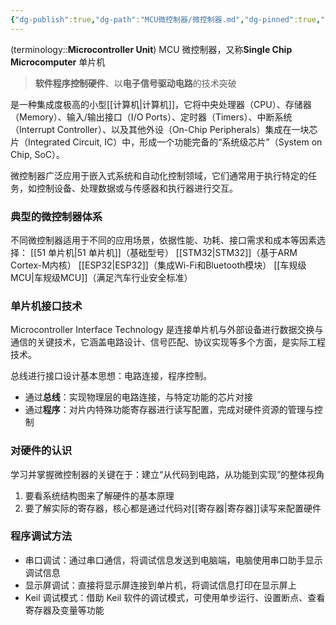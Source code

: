 ```yaml
---
{"dg-publish":true,"dg-path":"MCU微控制器/微控制器.md","dg-pinned":true,"aliases":["单片机","MCU"],"permalink":"/MCU微控制器/微控制器/","pinned":true,"dgPassFrontmatter":true,"noteIcon":"","created":"2024-05-21T15:20:28.219+08:00","updated":"2025-05-03T15:19:50.872+08:00"}
---
```


(terminology::**Microcontroller Unit**)   MCU  微控制器，又称**Single Chip Microcomputer**   单片机
> **软件程序控制硬件**、以**电子信号驱动电路**的技术突破

是一种集成度极高的小型[[计算机\|计算机]]，它将中央处理器（CPU）、存储器（Memory）、输入/输出接口（I/O Ports）、定时器（Timers）、中断系统（Interrupt Controller）、以及其他外设（On-Chip Peripherals）集成在一块芯片（Integrated Circuit, IC）中，形成一个功能完备的“系统级芯片”（System on Chip, SoC）。

微控制器广泛应用于嵌入式系统和自动化控制领域，它们通常用于执行特定的任务，如控制设备、处理数据或与传感器和执行器进行交互。
### 典型的微控制器体系
不同微控制器适用于不同的应用场景，依据性能、功耗、接口需求和成本等因素选择：
[[51 单片机\|51 单片机]]（基础型号）
[[STM32\|STM32]]（基于ARM Cortex-M内核）
[[ESP32\|ESP32]]（集成Wi-Fi和Bluetooth模块）
[[车规级MCU\|车规级MCU]]（满足汽车行业安全标准）

### 单片机接口技术
Microcontroller Interface Technology 
是连接单片机与外部设备进行数据交换与通信的关键技术，它涵盖电路设计、信号匹配、协议实现等多个方面，是实际工程技术。

总线进行接口设计基本思想：电路连接，程序控制。
- 通过**总线**：实现物理层的电路连接，与特定功能的芯片对接
- 通过**程序**：对片内特殊功能寄存器进行读写配置，完成对硬件资源的管理与控制

### 对硬件的认识
学习并掌握微控制器的关键在于：建立“从代码到电路，从功能到实现”的整体视角
1. 要看系统结构图来了解硬件的基本原理
2. 要了解实际的寄存器，核心都是通过代码对[[寄存器\|寄存器]]读写来配置硬件

### 程序调试方法
- 串口调试：通过串口通信，将调试信息发送到电脑端，电脑使用串口助手显示调试信息
- 显示屏调试：直接将显示屏连接到单片机，将调试信息打印在显示屏上
- Keil 调试模式：借助 Keil 软件的调试模式，可使用单步运行、设置断点、查看寄存器及变量等功能

